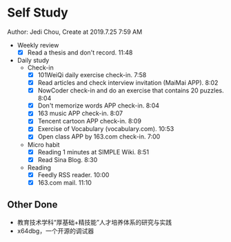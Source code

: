 # Self Study

Author: Jedi Chou, Create at 2019.7.25 7:59 AM

* Weekly review
  -[x] Read a thesis and don't record. 11:48

* Daily study
  * Check-in
    -[x] 101WeiQi daily exercise check-in. 7:58
    -[x] Read articles and check interview invitation (MaiMai APP). 8:02
    -[x] NowCoder check-in and do an exercise that contains 20 puzzles. 8:04
    -[x] Don't memorize words APP check-in. 8:04
    -[x] 163 music APP check-in. 8:07
    -[x] Tencent cartoon APP check-in. 8:09
    -[x] Exercise of Vocabulary (vocabulary.com). 10:53
    -[x] Open class APP by 163.com check-in. 7:00

  * Micro habit
    -[x] Reading 1 minutes at SIMPLE Wiki. 8:51
    -[x] Read Sina Blog. 8:30

  * Reading
    -[x] Feedly RSS reader. 10:00
    -[x] 163.com mail. 11:10

## Other Done

* 教育技术学科“厚基础+精技能”人才培养体系的研究与实践
* x64dbg，一个开源的调试器
